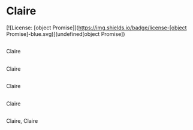 
  # Claire
  [![License: [object Promise]](https://img.shields.io/badge/license-[object Promise]-blue.svg)](undefined[object Promise])
  ## 
  Claire
  ## 
  Claire
  ## 
  Claire
  ## 
  Claire
  ## 
  Claire, Claire
  
  
